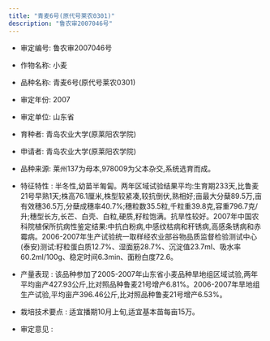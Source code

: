 ```yaml
---
title: "青麦6号(原代号莱农0301)"
description: "鲁农审2007046号"
---
```

* 审定编号:  鲁农审2007046号

*  作物名称:  小麦

*  品种名称:  青麦6号(原代号莱农0301)

*  审定年份:  2007

*  审定单位:  山东省

* 育种者:  青岛农业大学(原莱阳农学院)

*  申请者:  青岛农业大学(原莱阳农学院)

*  品种来源:  莱州137为母本,978009为父本杂交,系统选育而成。

*  特征特性 : 
半冬性,幼苗半匍匐。两年区域试验结果平均:生育期233天,比鲁麦21号早熟1天;株高76.1厘米,株型较紧凑,较抗倒伏,熟相好;亩最大分蘖89.5万,亩有效穗36.5万,分蘖成穗率40.7%;穗粒数35.5粒,千粒重39.8克,容重796.7克/升;穗型长方,长芒、白壳、白粒,硬质,籽粒饱满。抗旱性较好。2007年中国农科院植保所抗病性鉴定结果:中抗白粉病,中感纹枯病和秆锈病,高感条锈病和赤霉病。2006-2007年生产试验统一取样经农业部谷物品质监督检验测试中心(泰安)测试:籽粒蛋白质12.7%、湿面筋28.7%、沉淀值23.7ml、吸水率60.2ml/100g、稳定时间6.3min、面粉白度72.6。
 
*  产量表现 : 
该品种参加了2005-2007年山东省小麦品种旱地组区域试验,两年平均亩产427.93公斤,比对照品种鲁麦21号增产6.81%。2006-2007年旱地组生产试验,平均亩产396.46公斤,比对照品种鲁麦21号增产6.53%。

*  栽培技术要点 : 
适宜播期10月上旬,适宜基本苗每亩15万。

*  审定意见 : 

